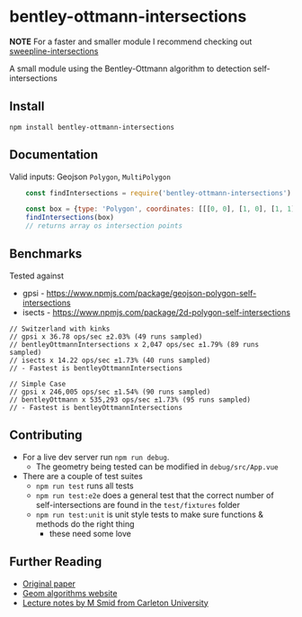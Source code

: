 # bentley-ottmann-intersections

**NOTE** For a faster and smaller module I recommend checking out [sweepline-intersections](https://github.com/rowanwins/sweepline-intersections)

A small module using the Bentley-Ottmann algorithm to detection self-intersections

## Install
````
npm install bentley-ottmann-intersections
````

## Documentation
Valid inputs: Geojson `Polygon`, `MultiPolygon`

````js
    const findIntersections = require('bentley-ottmann-intersections')

    const box = {type: 'Polygon', coordinates: [[[0, 0], [1, 0], [1, 1], [0, 1], [0, 0]]]}
    findIntersections(box)
    // returns array os intersection points

````

## Benchmarks
Tested against 
- gpsi - https://www.npmjs.com/package/geojson-polygon-self-intersections
- isects - https://www.npmjs.com/package/2d-polygon-self-intersections
````
// Switzerland with kinks
// gpsi x 36.78 ops/sec ±2.03% (49 runs sampled)
// bentleyOttmannIntersections x 2,047 ops/sec ±1.79% (89 runs sampled)
// isects x 14.22 ops/sec ±1.73% (40 runs sampled)
// - Fastest is bentleyOttmannIntersections

// Simple Case
// gpsi x 246,005 ops/sec ±1.54% (90 runs sampled)
// bentleyOttmann x 535,293 ops/sec ±1.73% (95 runs sampled)
// - Fastest is bentleyOttmannIntersections
````

## Contributing
- For a live dev server run `npm run debug`. 
  - The geometry being tested can be modified in `debug/src/App.vue`
- There are a couple of test suites
  - `npm run test` runs all tests
  - `npm run test:e2e` does a general test that the correct number of self-intersections are found in the `test/fixtures` folder
  - `npm run test:unit` is unit style tests to make sure functions & methods do the right thing
    - these need some love


## Further Reading
- [Original paper](https://github.com/rowanwins/bentley-ottmann-intersections/blob/master/1979-Bentley.pdf)
- [Geom algorithms website](http://geomalgorithms.com/a09-_intersect-3.html#Bentley-Ottmann-Algorithm)
- [Lecture notes by M Smid from Carleton University](https://people.scs.carleton.ca/~michiel/lecturenotes/ALGGEOM/bentley-ottmann.pdf)

